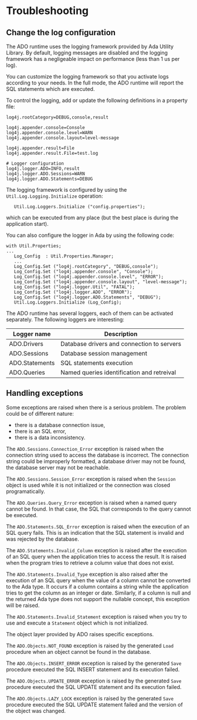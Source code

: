 # Troubleshooting

## Change the log configuration

The ADO runtime uses the logging framework provided by Ada Utility Library.
By default, logging messages are disabled and the logging framework has a
negligeable impact on performance (less than 1 us per log).

You can customize the logging framework so that you activate logs
according to your needs.  In the full mode, the ADO runtime will report
the SQL statements which are executed.

To control the logging, add or update the following definitions in a
property file:
```
log4j.rootCategory=DEBUG,console,result

log4j.appender.console=Console
log4j.appender.console.level=WARN
log4j.appender.console.layout=level-message

log4j.appender.result=File
log4j.appender.result.File=test.log

# Logger configuration
log4j.logger.ADO=INFO,result
log4j.logger.ADO.Sessions=WARN
log4j.logger.ADO.Statements=DEBUG
```

The logging framework is configured by using the `Util.Log.Logging.Initialize` operation:

```
   Util.Log.Loggers.Initialize ("config.properties");
```
which can be executed from any place (but the best place is during the application start).

You can also configure the logger in Ada by using the following code:

```
with Util.Properties;
...
   Log_Config  : Util.Properties.Manager;
   ...
   Log_Config.Set ("log4j.rootCategory", "DEBUG,console");
   Log_Config.Set ("log4j.appender.console", "Console");
   Log_Config.Set ("log4j.appender.console.level", "ERROR");
   Log_Config.Set ("log4j.appender.console.layout", "level-message");
   Log_Config.Set ("log4j.logger.Util", "FATAL");
   Log_Config.Set ("log4j.logger.ADO", "ERROR");
   Log_Config.Set ("log4j.logger.ADO.Statements", "DEBUG");
   Util.Log.Loggers.Initialize (Log_Config);                                    
```

The ADO runtime has several loggers, each of them can be activated separately.
The following loggers are interesting:

| Logger name    | Description                                |
| -------------- | ------------------------------------------ |
| ADO.Drivers    | Database drivers and connection to servers |
| ADO.Sessions   | Database session management                |
| ADO.Statements | SQL statements execution                   |
| ADO.Queries    | Named queries identification and retreival |

## Handling exceptions

Some exceptions are raised when there is a serious problem.
The problem could be of different nature:

  * there is a database connection issue,
  * there is an SQL error,
  * there is a data inconsistency.

The `ADO.Sessions.Connection_Error` exception is raised when the connection string used
to access the database is incorrect.  The connection string could be improperly formatted,
a database driver may not be found, the database server may not be reachable.

The `ADO.Sessions.Session_Error` exception is raised when the `Session` object is used
while it is not initialized or the connection was closed programatically.

The `ADO.Queries.Query_Error` exception is raised when a named query cannot be found.
In that case, the SQL that corresponds to the query cannot be executed.

The `ADO.Statements.SQL_Error` exception is raised when the execution of an SQL query
fails. This is an indication that the SQL statement is invalid and was rejected by
the database.

The `ADO.Statements.Invalid_Column` exception is raised after the execution of an SQL
query when the application tries to access the result.  It is raised when the program
tries to retrieve a column value that does not exist.

The `ADO.Statements.Invalid_Type` exception is also raised after the execution of
an SQL query when the value of a column cannot be converted to the Ada type.
It occurs if a column contains a string while the application tries to get the
column as an integer or date.  Similarly, if a column is null and the returned
Ada type does not support the nullable concept, this exception will be raised.

The `ADO.Statements.Invalid_Statement` exception is raised when you try to use and
execute a `Statement` object which is not initialized.

The object layer provided by ADO raises specific exceptions.

The `ADO.Objects.NOT_FOUND` exception is raised by the generated `Load` procedure
when an object cannot be found in the database.

The `ADO.Objects.INSERT_ERROR` exception is raised by the generated `Save` procedure
executed the SQL INSERT statement and its execution failed.

The `ADO.Objects.UPDATE_ERROR` exception is raised by the generated `Save` procedure
executed the SQL UPDATE statement and its execution failed.

The `ADO.Objects.LAZY_LOCK` exception is raised by the generated `Save` procedure
executed the SQL UPDATE statement failed and the version of the object was changed.


